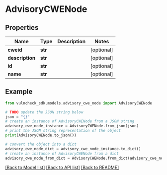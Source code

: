 # AdvisoryCWENode


## Properties

Name | Type | Description | Notes
------------ | ------------- | ------------- | -------------
**cweid** | **str** |  | [optional] 
**description** | **str** |  | [optional] 
**id** | **str** |  | [optional] 
**name** | **str** |  | [optional] 

## Example

```python
from vulncheck_sdk.models.advisory_cwe_node import AdvisoryCWENode

# TODO update the JSON string below
json = "{}"
# create an instance of AdvisoryCWENode from a JSON string
advisory_cwe_node_instance = AdvisoryCWENode.from_json(json)
# print the JSON string representation of the object
print(AdvisoryCWENode.to_json())

# convert the object into a dict
advisory_cwe_node_dict = advisory_cwe_node_instance.to_dict()
# create an instance of AdvisoryCWENode from a dict
advisory_cwe_node_from_dict = AdvisoryCWENode.from_dict(advisory_cwe_node_dict)
```
[[Back to Model list]](../README.md#documentation-for-models) [[Back to API list]](../README.md#documentation-for-api-endpoints) [[Back to README]](../README.md)



